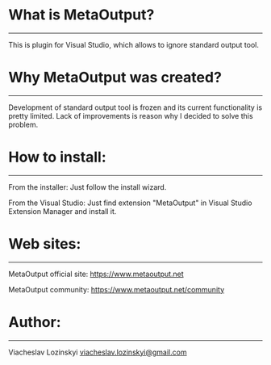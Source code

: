 # What is MetaOutput?
*********************

This is plugin for Visual Studio, which allows to ignore standard output tool.


# Why MetaOutput was created?
****************************

Development of standard output tool is frozen and its current functionality is pretty limited.
Lack of improvements is reason why I decided to solve this problem.


# How to install:
*****************

From the installer:
    Just follow the install wizard.

From the Visual Studio:
    Just find extension "MetaOutput" in Visual Studio Extension Manager and install it.


# Web sites:
************

MetaOutput official site:
    https://www.metaoutput.net

MetaOutput community:
    https://www.metaoutput.net/community


# Author:
*********

Viacheslav Lozinskyi <viacheslav.lozinskyi@gmail.com>
